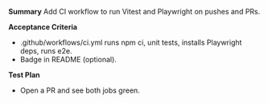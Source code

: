 **Summary**
Add CI workflow to run Vitest and Playwright on pushes and PRs.

**Acceptance Criteria**
- .github/workflows/ci.yml runs npm ci, unit tests, installs Playwright deps, runs e2e.
- Badge in README (optional).

**Test Plan**
- Open a PR and see both jobs green.
